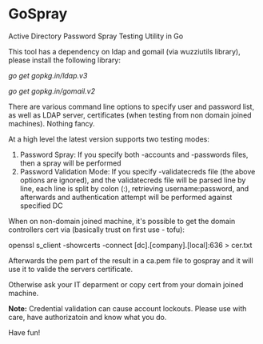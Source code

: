 # GoSpray
Active Directory Password Spray Testing Utility in Go

This tool has a dependency on ldap and gomail (via wuzziutils library), please install the following library:

*go get gopkg.in/ldap.v3*

*go get gopkg.in/gomail.v2*


There are various command line options to specify user and password list, as well as LDAP server, certificates (when testing from non domain joined machines). Nothing fancy.

At a high level the latest version supports two testing modes:
1. Password Spray: If you specify both -accounts and -passwords files, then a spray will be performed
2. Password Validation Mode: If you specify -validatecreds file (the above options are ignored), and the validatecreds file will be parsed line by line, each line is split by colon (:), retrieving username:password, and afterwards and authentication attempt will be performed against specified DC

When on non-domain joined machine, it's possible to get the domain controllers cert via (basically trust on first use - tofu):

openssl s_client -showcerts -connect [dc].[company].[local]:636 > cer.txt

Afterwards the pem part of the result in a ca.pem file to gospray and it will use it to valide the servers certificate.

Otherwise ask your IT deparment or copy cert from your domain joined machine.

**Note:** Credential validation can cause account lockouts. Please use with care, have authorizatoin and know what you do.

Have fun!
